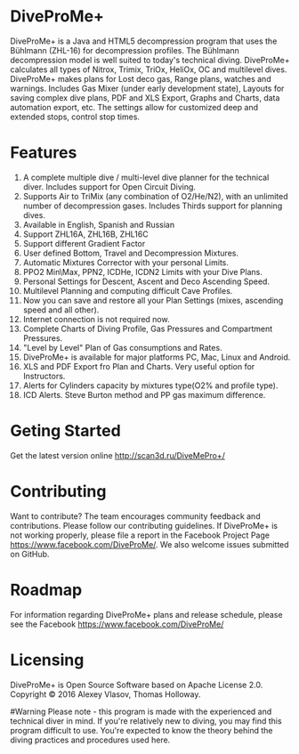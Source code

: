 # DiveProMe+
DiveProMe+ is a Java and HTML5 decompression program that uses the Bühlmann (ZHL-16) for decompression profiles. The Bühlmann decompression model is well suited to today's technical diving.
DiveProMe+ calculates all types of Nitrox, Trimix, TriOx, HeliOx, OC and multilevel dives. DiveProMe+ makes plans for Lost deco gas, Range plans, watches and warnings. Includes Gas Mixer (under early development state), Layouts for saving complex dive plans, PDF and XLS Export, Graphs and Charts, data automation export, etc. The settings allow for customized deep and extended stops, control stop times.

# Features
1.	A complete multiple dive / multi-level dive planner for the technical diver. Includes support for Open Circuit Diving.
2.	Supports Air to TriMix (any combination of O2/He/N2), with an unlimited number of decompression gases. Includes Thirds support for planning dives.
3.	Available in English, Spanish and Russian
4.	Support ZHL16A, ZHL16B, ZHL16C
5.	Support different Gradient Factor
6.	User defined Bottom, Travel and Decompression Mixtures.
7.	Automatic Mixtures Corrector with your personal Limits.
8.	PPO2 Min\Max, PPN2, ICDHe, ICDN2 Limits with your Dive Plans.
9.	Personal Settings for Descent, Ascent and Deco Ascending Speed.
10.	Multilevel Planning and computing difficult Cave Profiles.
11.	Now you can save and restore all your Plan Settings (mixes, ascending speed and all other).
12.	 Internet connection is not required now.
13.	Complete Charts of Diving Profile, Gas Pressures and Compartment Pressures.
14.	"Level by Level" Plan of Gas consumptions and Rates.
15.	DiveProMe+ is available for major platforms PC, Mac, Linux and Android.
16.	 XLS and PDF Export fro Plan and Charts. Very useful option for Instructors.
17.	Alerts for Cylinders capacity by mixtures type(O2% and profile type).
18.	ICD Alerts. Steve Burton method and PP gas maximum difference.

# Geting Started
Get the latest version online http://scan3d.ru/DiveMePro+/

# Contributing
Want to contribute? The team encourages community feedback and contributions. Please follow our contributing guidelines.
If DiveProMe+ is not working properly, please file a report in the Facebook Project Page https://www.facebook.com/DiveProMe/. We also welcome issues submitted on GitHub.

# Roadmap
For information regarding DiveProMe+ plans and release schedule, please see the Facebook https://www.facebook.com/DiveProMe/

# Licensing
DiveProMe+ is Open Source Software based on Apache License 2.0. Copyright © 2016 Alexey Vlasov, Thomas Holloway.

#Warning
Please note - this program is made with the experienced and technical diver in mind. If you're relatively new to diving, you may find this program difficult to use. You're expected to know the theory behind the diving practices and procedures used here.

